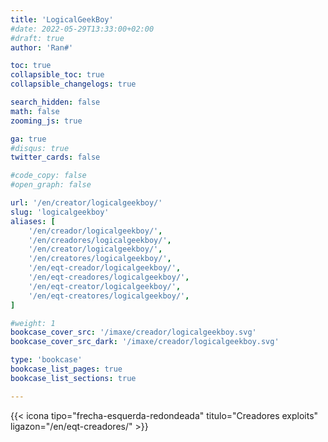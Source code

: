```yaml
---
title: 'LogicalGeekBoy'
#date: 2022-05-29T13:33:00+02:00
#draft: true
author: 'Ran#'

toc: true
collapsible_toc: true
collapsible_changelogs: true

search_hidden: false
math: false
zooming_js: true

ga: true
#disqus: true
twitter_cards: false

#code_copy: false
#open_graph: false

url: '/en/creator/logicalgeekboy/'
slug: 'logicalgeekboy'
aliases: [
    '/en/creador/logicalgeekboy/',
    '/en/creadores/logicalgeekboy/',
    '/en/creator/logicalgeekboy/',
    '/en/creatores/logicalgeekboy/',
    '/en/eqt-creador/logicalgeekboy/',
    '/en/eqt-creadores/logicalgeekboy/',
    '/en/eqt-creator/logicalgeekboy/',
    '/en/eqt-creatores/logicalgeekboy/',
]

#weight: 1
bookcase_cover_src: '/imaxe/creador/logicalgeekboy.svg'
bookcase_cover_src_dark: '/imaxe/creador/logicalgeekboy.svg'

type: 'bookcase'
bookcase_list_pages: true
bookcase_list_sections: true

---
```


{{< icona tipo="frecha-esquerda-redondeada" titulo="Creadores exploits" ligazon="/en/eqt-creadores/" >}}
